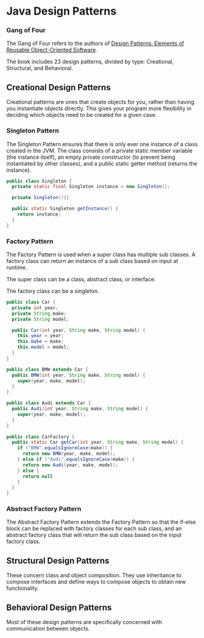 # Java Design Patterns

### Gang of Four
The Gang of Four refers to the authors of [Design Patterns: Elements of Reusable Object-Oriented Software](https://www.amazon.com/Design-Patterns-Object-Oriented-Addison-Wesley-Professional-ebook/dp/B000SEIBB8/).

The book includes 23 design patterns, divided by type: Creational, Structural, and Behavioral.

## Creational Design Patterns
Creational patterns are ones that create objects for you, rather than having you instantiate objects
directly. This gives your program more flexibility in deciding which objects need to be created for
a given case.

### Singleton Pattern
The Singleton Pattern ensures that there is only ever one instance of a class created in the JVM.
The class consists of a private static member variable (the instance itself), an empty private
constructor (to prevent being instantiated by other classes), and a public static getter method
(returns the instance).

```java
public class Singleton {
  private static final Singleton instance = new Singleton();

  private Singleton(){}

  public static Singleton getInstance() {
    return instance;
  }
}
```

### Factory Pattern
The Factory Pattern is used when a super class has multiple sub classes. A factory class can return
an instance of a sub class based on input at runtime.

The super class can be a class, abstract class, or interface.

The factory class can be a singleton.

```java
public class Car {
  private int year;
  private String make;
  private String model;

  public Car(int year, String make, String model) {
    this.year = year;
    this.make = make;
    this.model = model;
  }
}

public class BMW extends Car {
  public BMW(int year, String make, String model) {
    super(year, make, model);
  }
}

public class Audi extends Car {
  public Audi(int year, String make, String model) {
    super(year, make, model);
  }
}

public class CarFactory {
  public static Car getCar(int year, String make, String model) {
    if ("BMW".equalsIgnoreCase(make)) {
      return new BMW(year, make, model);
    } else if ("Audi".equalsIgnoreCase(make)) {
      return new Audi(year, make, model);
    } else {
      return null
    }
  }
}
```

### Abstract Factory Pattern
The Abstract Factory Pattern extends the Factory Pattern so that the if-else block can be replaced
with factory classes for each sub class, and an abstract factory class that will return the sub
class based on the input factory class.

## Structural Design Patterns
These concern class and object composition. They use inheritance to compose interfaces and define
ways to compose objects to obtain new functionality.

## Behavioral Design Patterns
Most of these design patterns are specifically concerned with communication between objects.
